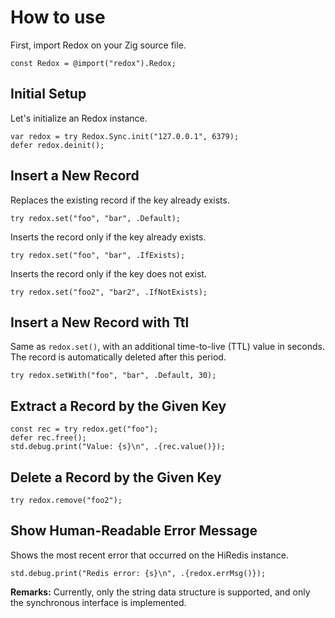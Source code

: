 # How to use

First, import Redox on your Zig source file.

```zig
const Redox = @import("redox").Redox;
```

## Initial Setup

Let's initialize an Redox instance.

```zig
var redox = try Redox.Sync.init("127.0.0.1", 6379);
defer redox.deinit();
```

## Insert a New Record

Replaces the existing record if the key already exists.

```zig
try redox.set("foo", "bar", .Default);
```

Inserts the record only if the key already exists.

```zig
try redox.set("foo", "bar", .IfExists);
```

Inserts the record only if the key does not exist.

```zig
try redox.set("foo2", "bar2", .IfNotExists);
```

## Insert a New Record with Ttl

Same as `redox.set()`, with an additional time-to-live (TTL) value in seconds. The record is automatically deleted after this period.

```zig
try redox.setWith("foo", "bar", .Default, 30);
```

## Extract a Record by the Given Key

```zig
const rec = try redox.get("foo");
defer rec.free();
std.debug.print("Value: {s}\n", .{rec.value()});
```

## Delete a Record by the Given Key

```zig
try redox.remove("foo2");
```

## Show Human-Readable Error Message

Shows the most recent error that occurred on the HiRedis instance.

```zig
std.debug.print("Redis error: {s}\n", .{redox.errMsg()});
```

**Remarks:** Currently, only the string data structure is supported, and only the synchronous interface is implemented.